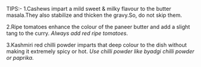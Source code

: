 TIPS:-
1.Cashews impart a mild sweet & milky flavour to the butter masala.They also stabilize and thicken the gravy.So, do not skip them.

2.Ripe tomatoes enhance the colour of the paneer butter and add a slight tang to the curry. 
*Always add red ripe tomatoes*.

3.Kashmiri red chilli powder imparts that deep colour to the dish without making it extremely spicy or hot.
*Use chilli powder like byadgi chilli powder or paprika.*
